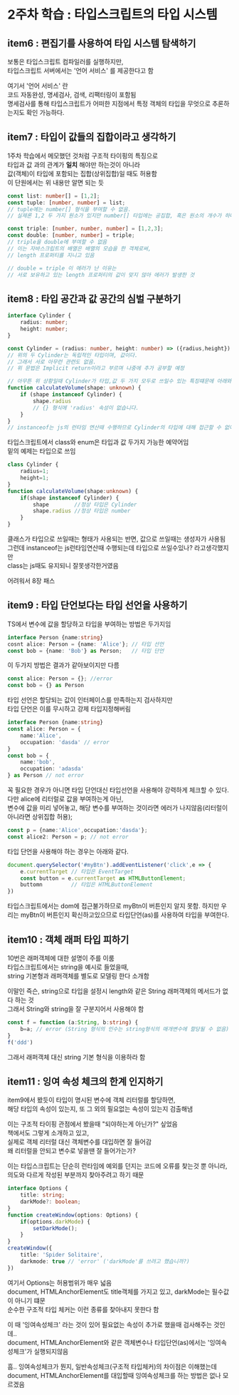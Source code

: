 # 2주차 학습 : 타입스크립트의 타입 시스템

## item6 : 편집기를 사용하여 타입 시스템 탐색하기
보통은 타입스크립트 컴파일러를 실행하지만,  
타입스크립트 서버에서는 '언어 서비스' 를 제공한다고 함  

여기서 '언어 서비스' 란  
코드 자동완성, 명세검사, 검색, 리팩터링이 포함됨  
명세검사를 통해 타입스크립트가 어떠한 지점에서 특정 객체의 타입을 무엇으로 추론하는지도 확인 가능하다.  

## item7 : 타입이 값들의 집합이라고 생각하기
1주차 학습에서 메모했던 것처럼 구조적 타이핑의 특징으로  
타입과 값 과의 관계가 **일치** 해야만 하는것이 아니라  
값(객체)이 타입에 포함되는 집합(상위집합)일 때도 허용함  
이 단원에서는 위 내용만 알면 되는 듯  

```ts
const list: number[] = [1,2];
const tuple: [number, number] = list;
// tuple에는 number[] 형식을 부여할 수 없음.  
// 실제론 1,2 두 가지 원소가 있지만 number[] 타입에는 공집합, 혹은 원소의 개수가 하나일 수 있기 때문에 경고를 줌  
```

```ts
const triple: [number, number, number] = [1,2,3];
const double: [number, number] = triple;
// triple을 double에 부여할 수 없음  
// 이는 자바스크립트의 배열은 배열의 모습을 한 객체로써,  
// length 프로퍼티를 지니고 있음  

// double = triple 이 에러가 난 이유는  
// 서로 보유하고 있는 length 프로퍼티의 값이 맞지 않아 에러가 발생한 것  
```

## item8 : 타입 공간과 값 공간의 심벌 구분하기
```ts
interface Cylinder {
    radius: number;
    height: number;
}

const Cylinder = (radius: number, height: number) => ({radius,height})
// 위의 두 Cylinder는 독립적인 타입이며, 값이다.  
// 그래서 서로 아무런 관련도 없음.  
// 위 문법은 Implicit return이라고 부르며 나중에 추가 공부할 예정  

// 아무튼 위 상황일때 Cylinder가 타입,값 두 가지 모두로 쓰일수 있는 특징떄문에 아래와 같은 오류를 야기할 수 있음  
function calculateVolume(shape: unknown) {
    if (shape instanceof Cylinder) {
        shape.radius
        // {} 형식에 'radius' 속성이 없습니다.
    }
}
// instanceof는 js의 런타임 연산때 수행하므로 Cylinder의 타입에 대해 접근할 수 없어서 함수를 참조함  
```

타입스크립트에서 class와 enum은 타입과 값 두가지 가능한 예약어임  
밑의 예제는 타입으로 쓰임  
```ts
class Cylinder {
    radius=1;
    height=1;
}
function calculateVolume(shape:unknown) {
    if(shape instanceof Cylinder) {
        shape        //정상 타입은 Cylinder
        shape.radius //정상 타입은 number
    }
}
```
클래스가 타입으로 쓰일때는 형태가 사용되는 반면, 값으로 쓰일때는 생성자가 사용됨  
그런데 instanceof는 js런타임연산때 수행되는데 타입으로 쓰일수있나? 라고생각했지만  
class는 js때도 유지되니 잘못생각한거였음  

어려워서 8장 패스  

## item9 : 타입 단언보다는 타입 선언을 사용하기
TS에서 변수에 값을 할당하고 타입을 부여하는 방법은 두가지임
```ts
interface Person {name:string}
cosnt alice: Person = {name: 'Alice'}; // 타입 선언
const bob = {name: 'Bob'} as Person;   // 타입 단언
```
이 두가지 방법은 결과가 같아보이지만 다름  
```ts
const alice: Person = {}; //error
const bob = {} as Person
```
타입 선언은 할당되는 값이 인터페이스를 만족하는지 검사하지만  
타입 단언은 이를 무시하고 강제 타입지정해버림  
```ts
interface Person {name:string}
const alice: Person = {
    name:'Alice',
    occupation: 'dasda' // error
}
const bob = {
    name:'bob',
    occupation: 'adasda'
} as Person // not error
```
꼭 필요한 경우가 아니면 타입 단언대신 타입선언을 사용해야 강력하게 체크할 수 있다.  
다만 alice에 리터럴로 값을 부여하는게 아닌,  
변수에 값을 미리 넣어놓고, 해당 변수를 부여하는 것이라면 에러가 나지않음(리터럴이 아니라면 상위집합 허용);  

```ts
const p = {name:'Alice',occupation:'dasda'};
const alice2: Person = p; // not error
```

타입 단언을 사용해야 하는 경우는 아래와 같다.
```ts
document.querySelector('#myBtn').addEventListener('click',e => {
    e.currentTarget // 타입은 EventTarget
    const button = e.currentTarget as HTMLButtonElement;
    buttomn         // 타입은 HTMLButtonElement
})
```
타입스크립트에서는 dom에 접근불가하므로 myBtn이 버튼인지 알지 못함.
하지만 우리는 myBtn이 버튼인지 확신하고있으므로 타입단언(as)를 사용하여 타입을 부여한다. 

## item10 : 객체 래퍼 타입 피하기
10번은 래퍼객체에 대한 설명이 주를 이룸  
타입스크립트에서는 string을 예시로 들었을때,  
string 기본형과 래퍼객체를 별도로 모델링 한다 소개함  

이말인 즉슨, string으로 타입을 설정시 length와 같은 String 래퍼객체의 메서드가 없다 하는 것  
그래서 String와 string을 잘 구분지어서 사용해야 함  

```ts
const f = function (a:String, b:string) {
    b=a; // error (String 형식의 인수는 string형식의 매개변수에 할당될 수 없음)
}
f('ddd')
```
그래서 래퍼객체 대신 string 기본 형식을 이용하라 함  

## item11 : 잉여 속성 체크의 한계 인지하기
item9에서 봤듯이 타입이 명시된 변수에 객체 리터럴를 할당하면,  
해당 타입의 속성이 있는지, 또 그 외의 필요없는 속성이 있는지 검출해냄  

이는 구조적 타이핑 관점에서 봤을때 "되야하는게 아닌가?" 싶었음  
책에서도 그렇게 소개하고 있고,  
실제로 객체 리터럴 대신 객체변수를 대입하면 잘 들어감  
왜 리터럴을 안되고 변수로 넣을땐 잘 들어가는가?  

<!-- 이는 '잉여 속성 체크' 라는 과정이 수행되었기 때문이라 함   -->
이는 타입스크립트는 단순히 런타임에 예외를 던지는 코드에 오류를 찾는것 뿐 아니라,  
의도와 다르게 작성된 부분까지 찾아주려고 하기 때문  
```ts
interface Options {
    title: string;
    darkMode?: boolean;
}
function createWindow(options: Options) {
    if(options.darkMode) {
        setDarkMode();
    }
}
createWindow({
    title: 'Spider Solitaire',
    darkmode: true // 'error' ('darkMode'를 쓰려고 했습니까?)
})
```

여기서 Options는 허용범위가 매우 넓음  
document, HTMLAnchorElement도 title객체를 가지고 있고, darkMode는 필수값이 아니기 떄문  
순수한 구조적 타입 체커는 이런 종류를 찾아내지 못한다 함  

이 때 '잉여속성체크' 라는 것이 있어 필요없는 속성이 추가로 했을때 검사해주는 것인데..  
document, HTMLAnchorElement와 같은 객체변수나 타입단언(as)에서는 '잉여속성체크'가 실행되지않음  

흠.. 잉여속성체크가 뭔지, 일반속성체크(구조적 타입체커)의 차이점은 이해했는데  
document, HTMLAnchorElement를 대입할때 잉여속성체크를 하는 방법은 없나 모르겠음  
